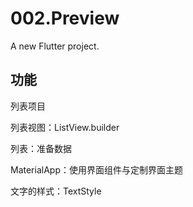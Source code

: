 # 002.Preview

A new Flutter project.



## 功能

列表项目

列表视图：ListView.builder

列表：准备数据

MaterialApp：使用界面组件与定制界面主题

文字的样式：TextStyle
